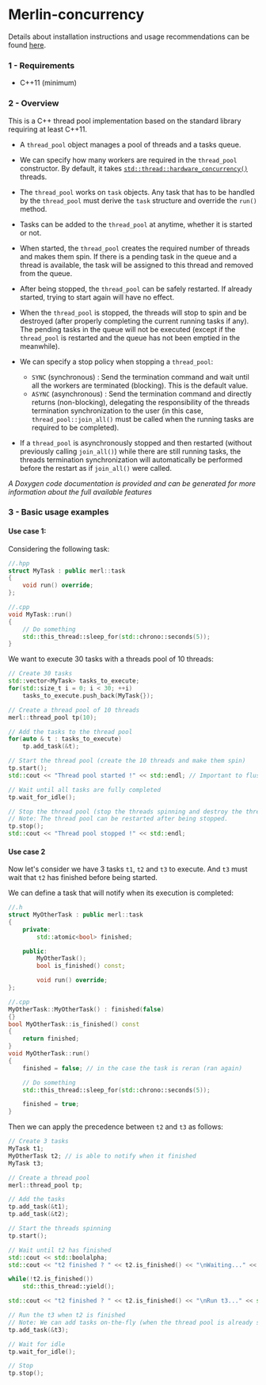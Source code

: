 # Merlin-concurrency

Details about installation instructions and usage recommendations can be found [here](https://github.com/merlin-source-libraries/Merlin-instructions#merlin-instructions).

### 1 - Requirements

- C++11 (minimum)

### 2 - Overview

This is a C++ thread pool implementation based on the standard library requiring at least C++11.

- A `thread_pool` object manages a pool of threads and a tasks queue.

- We can specify how many workers are required in the `thread_pool` constructor. By default, it takes [`std::thread::hardware_concurrency()`](https://en.cppreference.com/w/cpp/thread/thread/hardware_concurrency) threads.

- The `thread_pool` works on `task` objects. Any task that has to be handled by the `thread_pool` must derive the `task` structure and override the `run()` method.

- Tasks can be added to the `thread_pool` at anytime, whether it is started or not.

- When started, the `thread_pool` creates the required number of threads and makes them spin. If there is a pending task in the queue and a thread is available, the task will be assigned to this thread and removed from the queue.

- After being stopped, the `thread_pool` can be safely restarted. If already started, trying to start again will have no effect.

- When the `thread_pool` is stopped, the threads will stop to spin and be destroyed (after properly completing the current running tasks if any). The pending tasks in the queue will not be executed (except if the `thread_pool` is restarted and the queue has not been emptied in the meanwhile).

- We can specify a stop policy when stopping a `thread_pool`:
    - `SYNC` (synchronous) : Send the termination command and wait until all the workers are terminated (blocking). This is the default value.
    - `ASYNC` (asynchronous) : Send the termination command and directly returns (non-blocking), delegating the responsibility of the threads termination synchronization to the user (in this case, `thread_pool::join_all()` must be called when the running tasks are required to be completed).

- If a `thread_pool` is asynchronously stopped and then restarted (without previously calling `join_all()`) while there are still running tasks, the threads termination synchronization will automatically be performed before the restart as if `join_all()` were called.

_A Doxygen code documentation is provided and can be generated for more information about the full available features_

### 3 - Basic usage examples

#### Use case 1:
Considering the following task:
```cpp
//.hpp
struct MyTask : public merl::task
{
    void run() override;
};

//.cpp
void MyTask::run()
{
    // Do something
    std::this_thread::sleep_for(std::chrono::seconds(5));
}
```

We want to execute 30 tasks with a threads pool of 10 threads:
```cpp
// Create 30 tasks
std::vector<MyTask> tasks_to_execute;
for(std::size_t i = 0; i < 30; ++i)
    tasks_to_execute.push_back(MyTask{});

// Create a thread pool of 10 threads
merl::thread_pool tp(10);

// Add the tasks to the thread pool
for(auto & t : tasks_to_execute)
    tp.add_task(&t);

// Start the thread pool (create the 10 threads and make them spin)
tp.start();
std::cout << "Thread pool started !" << std::endl; // Important to flush the buffer

// Wait until all tasks are fully completed
tp.wait_for_idle();

// Stop the thread pool (stop the threads spinning and destroy the threads).
// Note: The thread pool can be restarted after being stopped.
tp.stop();
std::cout << "Thread pool stopped !" << std::endl;
```

#### Use case 2
Now let's consider we have 3 tasks `t1`, `t2` and `t3` to execute. And `t3` must wait that `t2` has finished before being started.

We can define a task that will notify when its execution is completed:
```cpp
//.h
struct MyOtherTask : public merl::task
{
    private:
        std::atomic<bool> finished;

    public:
        MyOtherTask();
        bool is_finished() const;

        void run() override;
};

//.cpp
MyOtherTask::MyOtherTask() : finished(false)
{}
bool MyOtherTask::is_finished() const
{
    return finished;
}
void MyOtherTask::run()
{
    finished = false; // in the case the task is reran (ran again)

    // Do something
    std::this_thread::sleep_for(std::chrono::seconds(5));

    finished = true;
}
```
Then we can apply the precedence between `t2` and `t3` as follows:
```cpp
// Create 3 tasks
MyTask t1;
MyOtherTask t2; // is able to notify when it finished
MyTask t3;

// Create a thread pool
merl::thread_pool tp;

// Add the tasks
tp.add_task(&t1);
tp.add_task(&t2);

// Start the threads spinning
tp.start();

// Wait until t2 has finished
std::cout << std::boolalpha;
std::cout << "t2 finished ? " << t2.is_finished() << "\nWaiting..." << std::endl;

while(!t2.is_finished())
    std::this_thread::yield();

std::cout << "t2 finished ? " << t2.is_finished() << "\nRun t3..." << std::endl;

// Run the t3 when t2 is finished
// Note: We can add tasks on-the-fly (when the thread pool is already started)
tp.add_task(&t3);

// Wait for idle
tp.wait_for_idle();

// Stop
tp.stop();
```
